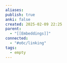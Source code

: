 ```yaml
---
aliases: 
publish: true
anki: false
created: 2025-02-09 22:25
parent:
  - "[[Embeddings]]"
connected:
  - "#обс/linking"
tags:
  - empty
---
```

